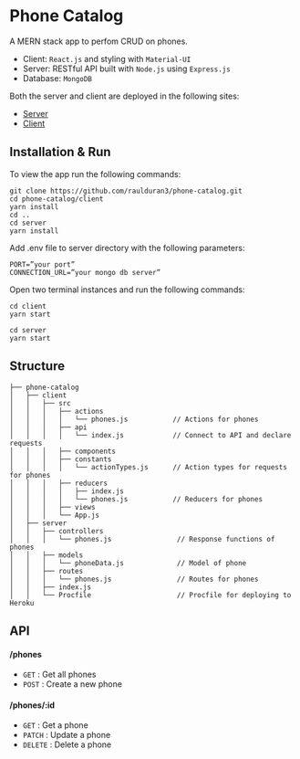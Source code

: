 # Phone Catalog
A MERN stack app to perfom CRUD on phones.
- Client: `React.js` and styling with `Material-UI`
- Server: RESTful API built with `Node.js` using `Express.js`
- Database: `MongoDB`

Both the server and client are deployed in the following sites:
- [Server](https://phone-catalo.herokuapp.com/phones)
- [Client](https://phone-catalog-app.netlify.app)

## Installation & Run
To view the app run the following commands:
```
git clone https://github.com/raulduran3/phone-catalog.git
cd phone-catalog/client
yarn install
cd ..
cd server
yarn install
```
Add .env file to server directory with the following parameters:
```
PORT=”your port”
CONNECTION_URL=”your mongo db server” 
```
Open two terminal instances and run the following commands:
```
cd client
yarn start

cd server
yarn start
```
## Structure
```
├── phone-catalog
│   ├── client
│   │   ├── src          
│   │   │   ├── actions
│   │   │   │   └── phones.js           // Actions for phones
│   │   │   ├── api
│   │   │   │   └── index.js            // Connect to API and declare requests  
│   │   │   ├── components
│   │   │   ├── constants
│   │   │   │   └── actionTypes.js      // Action types for requests for phones
│   │   │   ├── reducers
│   │   │   │   ├── index.js            
│   │   │   │   └── phones.js           // Reducers for phones
│   │   │   ├── views
│   │   │   └── App.js 
│   ├── server
│   │   ├── controllers          
│   │   │   └── phones.js                // Response functions of phones
│   │   ├── models
│   │   │   └── phoneData.js             // Model of phone
│   │   ├── routes
│   │   │   └── phones.js                // Routes for phones
│   │   ├── index.js
│   │   └── Procfile                     // Procfile for deploying to Heroku
```
## API
#### /phones
* `GET` : Get all phones
* `POST` : Create a new phone

#### /phones/:id
* `GET` : Get a phone
* `PATCH` : Update a phone
* `DELETE` : Delete a phone